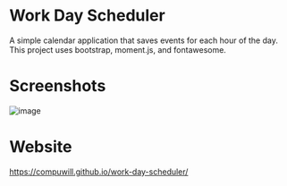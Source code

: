 # Work Day Scheduler
A simple calendar application that saves events for each hour of the day.
This project uses bootstrap, moment.js, and fontawesome.

# Screenshots
![image](https://user-images.githubusercontent.com/22924230/151720721-76453904-c83a-409b-95b5-ebf77290df60.png)

# Website
https://compuwill.github.io/work-day-scheduler/
